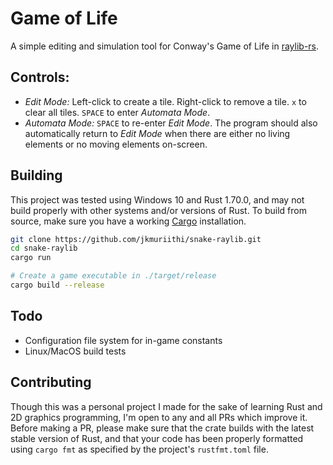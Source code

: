 # Game of Life

A simple editing and simulation tool for Conway's Game of Life in
[raylib-rs](https://github.com/deltaphc/raylib-rs).

## Controls:
- *Edit Mode:* Left-click to create a tile. Right-click to remove a tile.
`x` to clear all tiles. `SPACE` to enter *Automata Mode*.
- *Automata Mode:* `SPACE` to re-enter *Edit Mode*. The program should also
automatically return to *Edit Mode* when there are either no living elements
or no moving elements on-screen.

## Building
This project was tested using Windows 10 and Rust 1.70.0, and may not build
properly with other systems and/or versions of Rust. To build from source, make
sure you have a working [Cargo](https://doc.rust-lang.org/cargo/) installation.
```bash
git clone https://github.com/jkmuriithi/snake-raylib.git
cd snake-raylib
cargo run

# Create a game executable in ./target/release
cargo build --release
```

## Todo
- Configuration file system for in-game constants
- Linux/MacOS build tests

## Contributing
Though this was a personal project I made for the sake of learning Rust and 2D
graphics programming, I'm open to any and all PRs which improve it. Before
making a PR, please make sure that the crate builds with the latest stable
version of Rust, and that your code has been properly formatted using
`cargo fmt` as specified by the project's `rustfmt.toml` file.

